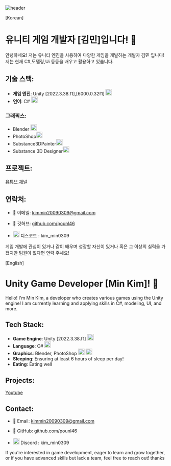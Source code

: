 ![header](https://capsule-render.vercel.app/api?type=waving&color=8FBC8F&height=250&section=header&text=Developer&fontSize=80&animation=fadeIn&fontColor=000000&desc=Kim_Min&descAlignY=65)


[Korean]
# 유니티 게임 개발자 [김민]입니다! 👾

안녕하세요! 저는 유니티 엔진을 사용하여 다양한 게임을 개발하는 개발자 김민 입니다! 저는 현재 C#,모델링,Ui 등등을 배우고 활용하고 있습니다.

## 기술 스택:
- **게임 엔진**: Unity [2022.3.38.f1],[6000.0.32f1] <img src="https://uxwing.com/wp-content/themes/uxwing/download/brands-and-social-media/unity-game-engine-icon.png"  width="20" height="20"/>
- **언어**: C# <img src="https://www.javacodegeeks.com/wp-content/uploads/2024/01/pngegg-1-1.png"  width="20" height="20"/>
### **그래픽스**:
- Blender <img src="https://upload.wikimedia.org/wikipedia/commons/thumb/0/0c/Blender_logo_no_text.svg/2503px-Blender_logo_no_text.svg.png"  width="20" height="20"/>
- PhotoShop<img src="https://upload.wikimedia.org/wikipedia/commons/thumb/a/af/Adobe_Photoshop_CC_icon.svg/2101px-Adobe_Photoshop_CC_icon.svg.png"  width="20" height="20"/>
- Substance3DPainter<img src="https://uxwing.com/wp-content/themes/uxwing/download/brands-and-social-media/adobe-substance-3d-painter-icon.png"  width="20" height="20"/>
- Substance 3D Designer<img src="https://uxwing.com/wp-content/themes/uxwing/download/brands-and-social-media/adobe-substance-3d-designer-icon.png"  width="20" height="20"/>

## 프로젝트:
[유튜브 채널](https://www.youtube.com/channel/UCpoMrZz50yp0kh8G-qyXVoA)

## 연락처:
- 📧 이메일: kimmin20090309@gmail.com
  
- 🔗 깃허브: [github.com/pounl46](https://github.com/pounl46)

- <img src="https://images.crunchbase.com/image/upload/c_pad,f_auto,q_auto:eco,dpr_1/v1440924046/wi1mlnkbn2jluko8pzkj.png"  width="20" height="20"/> 디스코드 : kim_min0309


게임 개발에 관심이 있거나 같이 배우며 성장할 자신이 있거나 혹은 그 이상의 실력을 가졌지만 팀원이 없다면 연락 주세요!

[English]
# Unity Game Developer [Min Kim]! 👾

Hello! I'm Min Kim, a developer who creates various games using the Unity engine! I am currently learning and applying skills in C#, modeling, UI, and more.

## Tech Stack:
- **Game Engine**: Unity [2022.3.38.f1] <img src="https://uxwing.com/wp-content/themes/uxwing/download/brands-and-social-media/unity-game-engine-icon.png"  width="20" height="20"/>
- **Language**: C# <img src="https://www.javacodegeeks.com/wp-content/uploads/2024/01/pngegg-1-1.png"  width="20" height="20"/>
- **Graphics**: Blender, PhotoShop <img src="https://upload.wikimedia.org/wikipedia/commons/thumb/0/0c/Blender_logo_no_text.svg/2503px-Blender_logo_no_text.svg.png"  width="20" height="20"/> <img src="https://upload.wikimedia.org/wikipedia/commons/thumb/a/af/Adobe_Photoshop_CC_icon.svg/2101px-Adobe_Photoshop_CC_icon.svg.png"  width="20" height="20"/>
- **Sleeping**: Ensuring at least 6 hours of sleep per day!
- **Eating**: Eating well

## Projects:
[Youtube](https://www.youtube.com/channel/UCpoMrZz50yp0kh8G-qyXVoA)

## Contact:
- 📧 Email: kimmin20090309@gmail.com

- 🔗 GitHub: github.com/pounl46

- <img src="https://images.crunchbase.com/image/upload/c_pad,f_auto,q_auto:eco,dpr_1/v1440924046/wi1mlnkbn2jluko8pzkj.png"  width="20" height="20"/> Discord : kim_min0309

If you're interested in game development, eager to learn and grow together, or if you have advanced skills but lack a team, feel free to reach out! thanks
